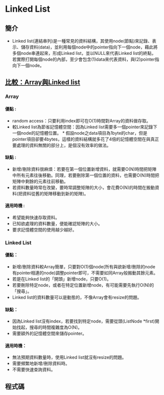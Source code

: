 # Linked List 
## 簡介
  * Linked list(連結串列)是一種常見的資料結構，其使用node(節點)來記錄、表示、儲存資料(data)，並利用每個node中的pointer指向下一個node，藉此將多個node串連起來，形成Linked list，並以NULL來代表Linked list的終點，若實際打開每個node的內部，至少會包含(1)data來代表資料，與(2)pointer指向下一個node。

## [比較：Array與Linked list](http://alrightchiu.github.io/SecondRound/linked-list-introjian-jie.html)
  ### Array
   #### 優點 :
   * random access：只要利用index即可在O(1)時間對Array的資料做存取。
   * 較Linked list為節省記憶體空間：因為Linked list需要多一個pointer來記錄下一個node的記憶體位置。
    * 假設node之data項目為1byte的char，但是pointer項目卻要4bytes，這樣的資料結構就多花了4倍的記憶體空間在與真正要處理的資料無關的部分上，是個沒有效率的做法。
  
   #### 缺點 :
   * 新增/刪除資料很麻煩：若要在第一個位置新增資料，就需要O(N)時間把矩陣中所有元素往後移動。同理，若要刪除第一個位置的資料，也需要O(N)時間把矩陣中剩餘的元素往前移動。
   * 若資料數量時常在改變，要時常調整矩陣的大小，會花費O(N)的時間在搬動資料(把資料從舊的矩陣移動到新的矩陣)。

   #### 適用時機 :
   * 希望能夠快速存取資料。
   * 已知欲處理的資料數量，便能確認矩陣的大小。
   * 要求記憶體空間的使用越少越好。

 ### Linked List
  #### 優點：
  * 新增/刪除資料較Array簡單，只要對O(1)個node(所有與欲新增/刪除的node有pointer相連的node)調整pointer即可，不需要如同Array般搬動其餘元素。
   * 若是在Linked list的「開頭」新增node，只要O(1)。
   * 若要刪除特定node，或者在特定位置新增node，有可能需要先執行O(N)的「搜尋」。
  * Linked list的資料數量可以是動態的，不像Array會有resize的問題。

  #### 缺點：
  * 因為Linked list沒有index，若要找到特定node，需要從頭(ListNode *first)開始找起，搜尋的時間複雜度為O(N)。
  * 需要額外的記憶體空間來儲存pointer。
  
  #### 適用時機：
  * 無法預期資料數量時，使用Linked list就沒有resize的問題。 
  * 需要頻繁地新增/刪除資料時。
  * 不需要快速查詢資料。

## 程式碼
